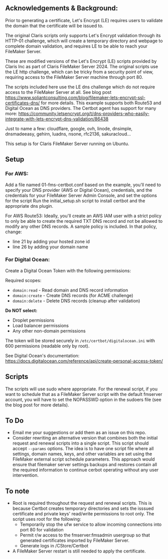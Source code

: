 ## Acknowledgements & Background:

Prior to generating a certificate, Let's Encrypt (LE) requires users to validate the domain that the certificate will be issued to.

The original Claris scripts only supports Let's Encrypt validation through its HTTP-01 challenge, which will create a temporary directory and webpage to complete domain validation, and requires LE to be able to reach your FileMaker Server.

These are modified versions of the Let's Encrypt (LE) scripts provided by Claris Inc as part of Claris FileMaker Server 2024.
The original scripts use the LE http challenge, which can be tricky from a security point of view, requiring access to the FileMaker Server machine through port 80.

The scripts included here use the LE dns challenge which do not require access to the FileMaker Server at all.
See blog post <https://www.soliantconsulting.com/blog/filemaker-lets-encrypt-ssl-certificates-dns/> for more details.
This example supports both Route53 and Digital Ocean as DNS providers. The Certbot agent has support for many more:
https://community.letsencrypt.org/t/dns-providers-who-easily-integrate-with-lets-encrypt-dns-validation/86438

Just to name a few: cloudflare, google, ovh, linode, dnsimple, dnsmadeeasy, gehirn, luadns, nsone, rfc2136, sakuracloud...

This setup is for Claris FileMaker Server running on Ubuntu.

## Setup

### For AWS:
Add a file named 01-fms-certbot.conf based on the example, you'll need to specify your DNS provider (AWS or Digital Ocean), credentials, and the credentials for your FileMaker Server Admin Console, and set the options for the script
Run the initial_setup.sh script to install certbot and the appropriate dns plugin.

For AWS Route53:
Ideally, you'll create an AWS IAM user with a strict policy to only be able to create the required TXT DNS record and not be allowed to modify any other DNS records. A sample policy is included. In that policy, change:
- line 21 by adding your hosted zone id
- line 26 by adding your domain name

### For Digital Ocean:
Create a Digital Ocean Token with the following permissions:

Required scopes:
- `domain:read` - Read domain and DNS record information
- `domain:create` - Create DNS records (for ACME challenge)
- `domain:delete` - Delete DNS records (cleanup after validation)

**Do NOT select:**
- Droplet permissions
- Load balancer permissions
- Any other non-domain permissions

The token will be stored securely in `/etc/certbot/digitalocean.ini` with 600 permissions (readable only by root).

See Digital Ocean's documentation: https://docs.digitalocean.com/reference/api/create-personal-access-token/

## Scripts

The scripts will use sudo where appropriate.  For the renewal script, if you want to schedule that as a FileMaker Server script with the default fmserver account, you will have to set the NOPASSWD option in the sudoers file (see the blog post for more details).

## To Do

- Email me your suggestions or add them as an issue on this repo.
- Consider rewriting an alternative version that combines both the initial request and renewal scripts into a single script. This script should accept `--params` options. The idea is to have one script file where all settings, domain names, keys, and other variables are set using the FileMaker external script schedule parameters. This approach would ensure that filemaker server settings backups and restores contain all the required information to continue cerbot operating without any user intervention.


## To note

- Root is required throughout the request and renewal scripts. This is because Certbot creates temporary directories and sets the isssued certificate and private keys' read/write permissions to root only. 
  The script uses root for the following:
    - Temporarily stop the ufw service to allow incoming connections into port 80 for validation
    - Permit r/w access to the fmserver:fmsadmin usergroup so that generated certificates imported by FileMaker Server.
    - Generate logs in /CStore/Certbot
- A FileMaker Server restart is still needed to apply the certificate.

